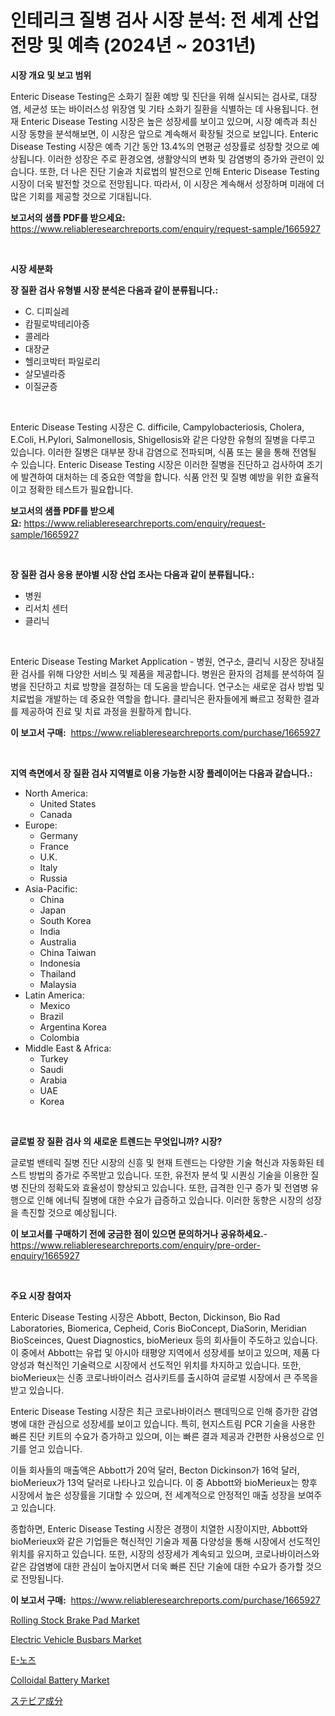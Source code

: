 <p><h1>인테리크 질병 검사 시장 분석: 전 세계 산업 전망 및 예측 (2024년 ~ 2031년)</h1></p><p><strong>시장 개요 및 보고 범위</strong></p>
<p><p>Enteric Disease Testing은 소화기 질환 예방 및 진단을 위해 실시되는 검사로, 대장염, 세균성 또는 바이러스성 위장염 및 기타 소화기 질환을 식별하는 데 사용됩니다. 현재 Enteric Disease Testing 시장은 높은 성장세를 보이고 있으며, 시장 예측과 최신 시장 동향을 분석해보면, 이 시장은 앞으로 계속해서 확장될 것으로 보입니다. Enteric Disease Testing 시장은 예측 기간 동안 13.4%의 연평균 성장률로 성장할 것으로 예상됩니다. 이러한 성장은 주로 환경오염, 생활양식의 변화 및 감염병의 증가와 관련이 있습니다. 또한, 더 나은 진단 기술과 치료법의 발전으로 인해 Enteric Disease Testing 시장이 더욱 발전할 것으로 전망됩니다. 따라서, 이 시장은 계속해서 성장하며 미래에 더 많은 기회를 제공할 것으로 기대됩니다.</p></p>
<p><strong>보고서의 샘플 PDF를 받으세요:</strong> <a href="https://www.reliableresearchreports.com/enquiry/request-sample/1665927">https://www.reliableresearchreports.com/enquiry/request-sample/1665927</a></p>
<p>&nbsp;</p>
<p><strong>시장 세분화</strong></p>
<p><strong>장 질환 검사 유형별 시장 분석은 다음과 같이 분류됩니다.:</strong></p>
<p><ul><li>C. 디피실레</li><li>캄필로박테리아증</li><li>콜레라</li><li>대장균</li><li>헬리코박터 파일로리</li><li>살모넬라증</li><li>이질균증</li></ul></p>
<p>&nbsp;</p>
<p><p>Enteric Disease Testing 시장은 C. difficile, Campylobacteriosis, Cholera, E.Coli, H.Pylori, Salmonellosis, Shigellosis와 같은 다양한 유형의 질병을 다루고 있습니다. 이러한 질병은 대부분 장내 감염으로 전파되며, 식품 또는 물을 통해 전염될 수 있습니다. Enteric Disease Testing 시장은 이러한 질병을 진단하고 검사하여 조기에 발견하여 대처하는 데 중요한 역할을 합니다. 식품 안전 및 질병 예방을 위한 효율적이고 정확한 테스트가 필요합니다.</p></p>
<p><strong>보고서의 샘플 PDF를 받으세요:</strong>&nbsp;<a href="https://www.reliableresearchreports.com/enquiry/request-sample/1665927">https://www.reliableresearchreports.com/enquiry/request-sample/1665927</a></p>
<p>&nbsp;</p>
<p><strong> 장 질환 검사 응용 분야별 시장 산업 조사는 다음과 같이 분류됩니다.:</strong></p>
<p><ul><li>병원</li><li>리서치 센터</li><li>클리닉</li></ul></p>
<p>&nbsp;</p>
<p><p>Enteric Disease Testing Market Application - 병원, 연구소, 클리닉 시장은 장내질환 검사를 위해 다양한 서비스 및 제품을 제공합니다. 병원은 환자의 검체를 분석하여 질병을 진단하고 치료 방향을 결정하는 데 도움을 받습니다. 연구소는 새로운 검사 방법 및 치료법을 개발하는 데 중요한 역할을 합니다. 클리닉은 환자들에게 빠르고 정확한 결과를 제공하여 진료 및 치료 과정을 원활하게 합니다.</p></p>
<p><strong>이 보고서 구매:</strong>&nbsp; <a href="https://www.reliableresearchreports.com/purchase/1665927">https://www.reliableresearchreports.com/purchase/1665927</a></p>
<p>&nbsp;</p>
<p><strong>지역 측면에서 장 질환 검사 지역별로 이용 가능한 시장 플레이어는 다음과 같습니다.:</strong></p>
<p><ul>
    <li>
        North America:
        <ul>
            <li>United States</li>
            <li>Canada</li>
        </ul>
    </li>
    <li>
        Europe:
        <ul>
            <li>Germany</li>
            <li>France</li>
            <li>U.K.</li>
            <li>Italy</li>
            <li>Russia</li>
        </ul>
    </li>
    <li>
        Asia-Pacific:
        <ul>
            <li>China</li>
            <li>Japan</li>
            <li>South Korea</li>
            <li>India</li>
            <li>Australia</li>
            <li>China Taiwan</li>
            <li>Indonesia</li>
            <li>Thailand</li>
            <li>Malaysia</li>
        </ul>
    </li>
    <li>
        Latin America:
        <ul>
            <li>Mexico</li>
            <li>Brazil</li>
            <li>Argentina Korea</li>
            <li>Colombia</li>
        </ul>
    </li>
    <li>
        Middle East & Africa:
        <ul>
            <li>Turkey</li>
            <li>Saudi</li>
            <li>Arabia</li>
            <li>UAE</li>
            <li>Korea</li>
        </ul>
    </li>
    </ul></p>
<p>&nbsp;</p>
<p><strong>글로벌 장 질환 검사 의 새로운 트렌드는 무엇입니까? 시장?</strong></p>
<p><p>글로벌 밴테릭 질병 진단 시장의 신흥 및 현재 트렌드는 다양한 기술 혁신과 자동화된 테스트 방법의 증가로 주목받고 있습니다. 또한, 유전자 분석 및 시퀀싱 기술을 이용한 질병 진단의 정확도와 효율성이 향상되고 있습니다. 또한, 급격한 인구 증가 및 전염병 유행으로 인해 에너틱 질병에 대한 수요가 급증하고 있습니다. 이러한 동향은 시장의 성장을 촉진할 것으로 예상됩니다.</p></p>
<p><strong>이 보고서를 구매하기 전에 궁금한 점이 있으면 문의하거나 공유하세요.</strong>- <a href="https://www.reliableresearchreports.com/enquiry/pre-order-enquiry/1665927">https://www.reliableresearchreports.com/enquiry/pre-order-enquiry/1665927</a></p>
<p>&nbsp;</p>
<p><strong>주요 시장 참여자</strong></p>
<p><p>Enteric Disease Testing 시장은 Abbott, Becton, Dickinson, Bio Rad Laboratories, Biomerica, Cepheid, Coris BioConcept, DiaSorin, Meridian BioSceinces, Quest Diagnostics, bioMerieux 등의 회사들이 주도하고 있습니다. 이 중에서 Abbott는 유럽 및 아시아 태평양 지역에서 성장세를 보이고 있으며, 제품 다양성과 혁신적인 기술력으로 시장에서 선도적인 위치를 차지하고 있습니다. 또한, bioMerieux는 신종 코로나바이러스 검사키트를 출시하여 글로벌 시장에서 큰 주목을 받고 있습니다.</p><p>Enteric Disease Testing 시장은 최근 코로나바이러스 팬데믹으로 인해 증가한 감염병에 대한 관심으로 성장세를 보이고 있습니다. 특히, 현지스트림 PCR 기술을 사용한 빠른 진단 키트의 수요가 증가하고 있으며, 이는 빠른 결과 제공과 간편한 사용성으로 인기를 얻고 있습니다.</p><p>이들 회사들의 매출액은 Abbott가 20억 달러, Becton Dickinson가 16억 달러, bioMerieux가 13억 달러로 나타나고 있습니다. 이 중 Abbott와 bioMerieux는 향후 시장에서 높은 성장률을 기대할 수 있으며, 전 세계적으로 안정적인 매출 성장을 보여주고 있습니다.</p><p>종합하면, Enteric Disease Testing 시장은 경쟁이 치열한 시장이지만, Abbott와 bioMerieux와 같은 기업들은 혁신적인 기술과 제품 다양성을 통해 시장에서 선도적인 위치를 유지하고 있습니다. 또한, 시장의 성장세가 계속되고 있으며, 코로나바이러스와 같은 감염병에 대한 관심이 높아지면서 더욱 빠른 진단 기술에 대한 수요가 증가할 것으로 전망됩니다.</p></p>
<p><strong>이 보고서 구매:</strong>&nbsp;&nbsp;<a href="https://www.reliableresearchreports.com/purchase/1665927">https://www.reliableresearchreports.com/purchase/1665927</a></p>
<p><p><a href="https://issuu.com/reportprime-2/docs/rolling-stock-brake-pad-market-size-2030.pptx">Rolling Stock Brake Pad Market</a></p><p><a href="https://issuu.com/reportprime-2/docs/electric-vehicle-busbars-market-size-2030.pptx">Electric Vehicle Busbars Market</a></p><p><a href="https://github.com/vsr06p4p49/Market-Research-Report-List-1/blob/main/920030915014.md">E-노즈</a></p><p><a href="https://github.com/provorikovar/Market-Research-Report-List-3/blob/main/colloidal-battery-market.md">Colloidal Battery Market</a></p><p><a href="https://github.com/ReganWisoky2023/Market-Research-Report-List-1/blob/main/145953016183.md">ステビア成分</a></p></p>
